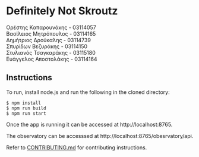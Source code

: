 # Definitely Not Skroutz

Ορέστης Καπαρουνάκης - 03114057\
Βασίλειος Μητρόπουλος - 03114165\
Δημήτριος Δρούκαλης - 03114739\
Σπυρίδων Βεζυράκης - 03114150\
Στυλιανός Τσαγκαράκης - 03115180\
Ευάγγελος Αποστολάκης - 03114164


## Instructions

To run, install node.js and run the following in the cloned directory:

```
$ npm install
$ npm run build
$ npm run start
```

Once the app is running it can be accessed at http://localhost:8765.

The observatory can be accesssed at http://localhost:8765/obesrvatory/api.

Refer to [CONTRIBUTING.md](https://github.com/KomaGR/softeng2018-dns/blob/master/CONTRIBUTING.md) for contributing instructions.
